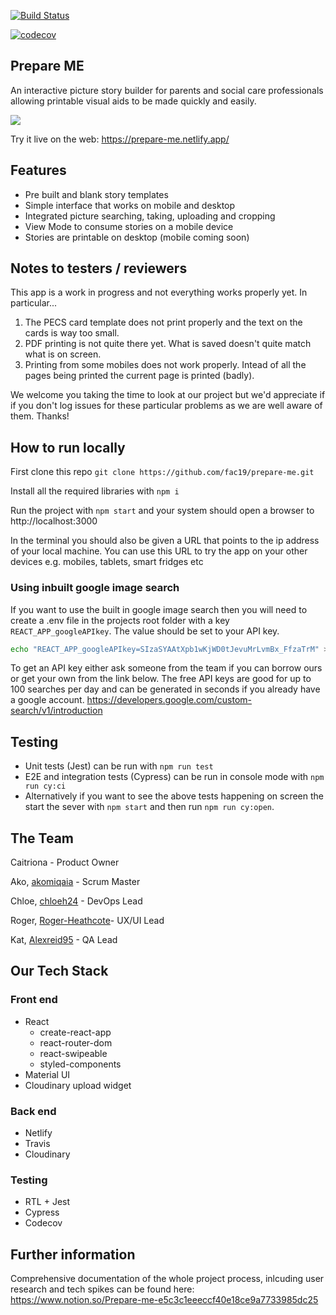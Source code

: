 [![Build Status](https://travis-ci.com/fac19/prepare-me.svg?branch=master)](https://travis-ci.com/fac19/prepare-me)

[![codecov](https://codecov.io/gh/fac19/prepare-me/branch/master/graph/badge.svg)](https://codecov.io/gh/fac19/prepare-me)

## **Prepare ME**

An interactive picture story builder for parents and social care professionals allowing printable visual aids to be made quickly and easily.

![](https://res.cloudinary.com/didur5psx/image/upload/v1592550439/starting_school/prepare_me_app_02_us5xyp.gif)


Try it live on the web: https://prepare-me.netlify.app/


## **Features**

- Pre built and blank story templates
- Simple interface that works on mobile and desktop
- Integrated picture searching, taking, uploading and cropping
- View Mode to consume stories on a mobile device
- Stories are printable on desktop (mobile coming soon)

## Notes to testers / reviewers

This app is a work in progress and not everything works properly yet. In particular...

1. The PECS card template does not print properly and the text on the cards is way too small.
2. PDF printing is not quite there yet. What is saved doesn't quite match what is on screen.
3. Printing from some mobiles does not work properly. Intead of all the pages being printed the current page is printed (badly).

We welcome you taking the time to look at our project but we'd appreciate if if you don't log issues for these particular problems as we are well aware of them. Thanks!

## **How to run locally**

First clone this repo `git clone https://github.com/fac19/prepare-me.git`

Install all the required libraries with `npm i`

Run the project with `npm start` and your system should open a browser to http://localhost:3000

In the terminal you should also be given a URL that points to the ip address of your local machine. You can use this URL to try the app on your other devices e.g. mobiles, tablets, smart fridges etc

### Using inbuilt google image search

If you want to use the built in google image search then you will need to create a .env file in the projects root folder with a key `REACT_APP_googleAPIkey`. The value should be set to your API key.

```bash
echo "REACT_APP_googleAPIkey=SIzaSYAAtXpb1wKjWD0tJevuMrLvmBx_FfzaTrM" > .env
```

To get an API key either ask someone from the team if you can borrow ours or get your own from the link below. The free API keys are good for up to 100 searches per day and can be generated in seconds if you already have a google account. https://developers.google.com/custom-search/v1/introduction


## Testing

- Unit tests (Jest) can be run with `npm run test`
- E2E and integration tests (Cypress) can be run in console mode with `npm run cy:ci`
- Alternatively if you want to see the above  tests happening on screen the start the sever with `npm start` and then run `npm run cy:open`.

## The Team

Caitriona - Product Owner

Ako, [akomiqaia](https://github.com/akomiqaia) - Scrum Master

Chloe, [chloeh24](https://github.com/Chloeh24) - DevOps Lead

Roger, [Roger-Heathcote](https://github.com/Roger-Heathcote)- UX/UI Lead

Kat, [Alexreid95](https://github.com/Alexreid95) - QA Lead


## Our Tech Stack

### Front end
- React
  - create-react-app
  - react-router-dom
  - react-swipeable
  - styled-components
- Material UI
- Cloudinary upload widget

### Back end
- Netlify
- Travis
- Cloudinary

### Testing
- RTL + Jest
- Cypress
- Codecov

## Further information

Comprehensive documentation of the whole project process, inlcuding user research and tech spikes can be found here: https://www.notion.so/Prepare-me-e5c3c1eeeccf40e18ce9a7733985dc25

